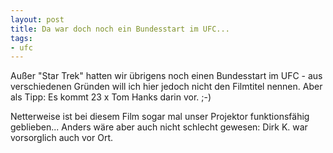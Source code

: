 ```yaml
--- 
layout: post
title: Da war doch noch ein Bundesstart im UFC...
tags: 
- ufc
---
```

Außer "Star Trek" hatten wir übrigens noch einen Bundesstart im UFC - aus verschiedenen Gründen will ich hier jedoch nicht den Filmtitel nennen. Aber als Tipp: Es kommt 23 x Tom Hanks darin vor. ;-)

Netterweise ist bei diesem Film sogar mal unser Projektor funktionsfähig geblieben...
Anders wäre aber auch nicht schlecht gewesen: Dirk K. war vorsorglich auch vor Ort.

